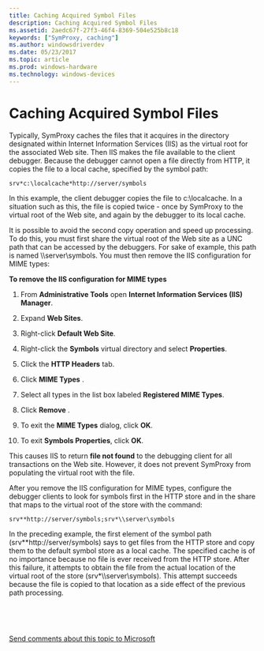 ```yaml
---
title: Caching Acquired Symbol Files
description: Caching Acquired Symbol Files
ms.assetid: 2aedc67f-27f3-46f4-8369-504e525b8c18
keywords: ["SymProxy, caching"]
ms.author: windowsdriverdev
ms.date: 05/23/2017
ms.topic: article
ms.prod: windows-hardware
ms.technology: windows-devices
---
```


# Caching Acquired Symbol Files


Typically, SymProxy caches the files that it acquires in the directory designated within Internet Information Services (IIS) as the virtual root for the associated Web site. Then IIS makes the file available to the client debugger. Because the debugger cannot open a file directly from HTTP, it copies the file to a local cache, specified by the symbol path:

```
srv*c:\localcache*http://server/symbols
```

In this example, the client debugger copies the file to c:\\localcache. In a situation such as this, the file is copied twice - once by SymProxy to the virtual root of the Web site, and again by the debugger to its local cache.

It is possible to avoid the second copy operation and speed up processing. To do this, you must first share the virtual root of the Web site as a UNC path that can be accessed by the debuggers. For sake of example, this path is named \\\\server\\symbols. You must then remove the IIS configuration for MIME types:

**To remove the IIS configuration for MIME types**

1.  From **Administrative Tools** open **Internet Information Services (IIS) Manager**.

2.  Expand **Web Sites**.

3.  Right-click **Default Web Site**.

4.  Right-click the **Symbols** virtual directory and select **Properties**.

5.  Click the **HTTP Headers** tab.

6.  Click **MIME Types** .

7.  Select all types in the list box labeled **Registered MIME Types**.

8.  Click **Remove** .

9.  To exit the **MIME Types** dialog, click **OK**.

10. To exit **Symbols Properties**, click **OK**.

This causes IIS to return **file not found** to the debugging client for all transactions on the Web site. However, it does not prevent SymProxy from populating the virtual root with the file.

After you remove the IIS configuration for MIME types, configure the debugger clients to look for symbols first in the HTTP store and in the share that maps to the virtual root of the store with the command:

```
srv**http://server/symbols;srv*\\server\symbols
```

In the preceding example, the first element of the symbol path (srv\*\*http://server/symbols) says to get files from the HTTP store and copy them to the default symbol store as a local cache. The specified cache is of no importance because no file is ever received from the HTTP store. After this failure, it attempts to obtain the file from the actual location of the virtual root of the store (srv\*\\\\server\\symbols). This attempt succeeds because the file is copied to that location as a side effect of the previous path processing.

 

 

[Send comments about this topic to Microsoft](mailto:wsddocfb@microsoft.com?subject=Documentation%20feedback%20[debugger\debugger]:%20Caching%20Acquired%20Symbol%20Files%20%20RELEASE:%20%285/15/2017%29&body=%0A%0APRIVACY%20STATEMENT%0A%0AWe%20use%20your%20feedback%20to%20improve%20the%20documentation.%20We%20don't%20use%20your%20email%20address%20for%20any%20other%20purpose,%20and%20we'll%20remove%20your%20email%20address%20from%20our%20system%20after%20the%20issue%20that%20you're%20reporting%20is%20fixed.%20While%20we're%20working%20to%20fix%20this%20issue,%20we%20might%20send%20you%20an%20email%20message%20to%20ask%20for%20more%20info.%20Later,%20we%20might%20also%20send%20you%20an%20email%20message%20to%20let%20you%20know%20that%20we've%20addressed%20your%20feedback.%0A%0AFor%20more%20info%20about%20Microsoft's%20privacy%20policy,%20see%20http://privacy.microsoft.com/default.aspx. "Send comments about this topic to Microsoft")





